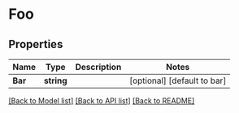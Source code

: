 # Foo

## Properties

Name | Type | Description | Notes
------------ | ------------- | ------------- | -------------
**Bar** | **string** |  | [optional] [default to bar]

[[Back to Model list]](../README.md#documentation-for-models) [[Back to API list]](../README.md#documentation-for-api-endpoints) [[Back to README]](../README.md)


